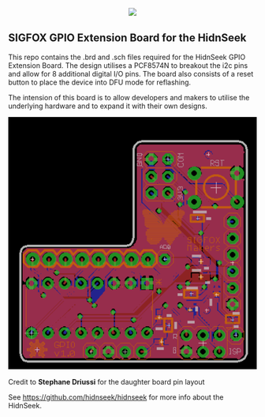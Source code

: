 <p align="center"><img src ="http://makers.sigfox.com/img/sigfox-logo-black.svg" width="300"></p>

## SIGFOX GPIO Extension Board for the HidnSeek

This repo contains the .brd and .sch files required for the HidnSeek GPIO Extension Board. The design utilises a PCF8574N to breakout the i2c pins and allow for 8 additional digital I/O pins. The board also consists of a reset button to place the device into DFU mode for reflashing.

The intension of this board is to allow developers and makers to utilise the underlying hardware and to expand it with their own designs.

<p align="center"><img src ="https://raw.githubusercontent.com/sigfox/hidnseek-gpio-board/master/Images/hidnseek-gpio.png" width="600"></p>


Credit to **Stephane Driussi** for the daughter board pin layout

See https://github.com/hidnseek/hidnseek for more info about the HidnSeek.
